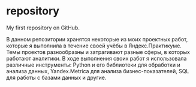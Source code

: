 # repository
My first repository on GitHub.   

В данном репозитории хранятся некоторые из моих проектных работ, которые я выполнила в течение своей учёбы в Яндекс.Практикуме. Темы проектов разнообразны и затрагивают разные сферы, в которых работают аналитики. В ходе выполнения своих работ я использовала различные инструменты: Python и его библиотеки для обработки и анализа данных, Yandex.Metrica для анализа бизнес-показателей, SQL для работы с базами данных и другие. 
